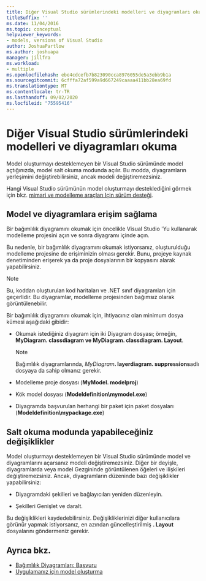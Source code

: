 ```yaml
---
title: Diğer Visual Studio sürümlerindeki modelleri ve diyagramları okuma
titleSuffix: ''
ms.date: 11/04/2016
ms.topic: conceptual
helpviewer_keywords:
- models, versions of Visual Studio
author: JoshuaPartlow
ms.author: joshuapa
manager: jillfra
ms.workload:
- multiple
ms.openlocfilehash: ebe4cdcefb7b823090cca8976055de5a3ebb9b1a
ms.sourcegitcommit: 6cfffa72af599a9d667249caaaa411bb28ea69fd
ms.translationtype: MT
ms.contentlocale: tr-TR
ms.lasthandoff: 09/02/2020
ms.locfileid: "75595416"
---
```

# <a name="read-models-and-diagrams-in-other-visual-studio-editions"></a>Diğer Visual Studio sürümlerindeki modelleri ve diyagramları okuma

Model oluşturmayı desteklemeyen bir Visual Studio sürümünde model açtığınızda, model salt okuma modunda açılır. Bu modda, diyagramların yerleşimini değiştirebilirsiniz, ancak modeli değiştiremezsiniz.

Hangi Visual Studio sürümünün model oluşturmayı desteklediğini görmek için bkz. [mimari ve modelleme araçları Için sürüm desteği](../modeling/what-s-new-for-design-in-visual-studio.md#VersionSupport).

## <a name="obtaining-access-to-a-model-and-diagrams"></a>Model ve diyagramlara erişim sağlama

Bir bağımlılık diyagramını okumak için öncelikle Visual Studio 'Yu kullanarak modelleme projesini açın ve sonra diyagramı içinde açın.

Bu nedenle, bir bağımlılık diyagramını okumak istiyorsanız, oluşturulduğu modelleme projesine de erişiminizin olması gerekir. Bunu, projeye kaynak denetiminden erişerek ya da proje dosyalarının bir kopyasını alarak yapabilirsiniz.

> [!NOTE]
> Bu, koddan oluşturulan kod haritaları ve .NET sınıf diyagramları için geçerlidir. Bu diyagramlar, modelleme projesinden bağımsız olarak görüntülenebilir.

Bir bağımlılık diyagramını okumak için, ihtiyacınız olan minimum dosya kümesi aşağıdaki gibidir:

- Okumak istediğiniz diyagram için iki Diyagram dosyası; örneğin, **MyDiagram. classdiagram ve MyDiagram. classdiagram. Layout**.

    > [!NOTE]
    > Bağımlılık diyagramlarında, _MyDiagram_**. layerdiagram. suppressions**adlı dosyaya da sahip olmanız gerekir.

- Modelleme proje dosyası (**MyModel. modelproj**)

- Kök model dosyası (**Modeldefinition\mymodel.exe**)

- Diyagramda başvurulan herhangi bir paket için paket dosyaları (**Modeldefinition\mypackage.exe**)

## <a name="changes-that-you-can-make-in-read-only-mode"></a>Salt okuma modunda yapabileceğiniz değişiklikler

Model oluşturmayı desteklemeyen bir Visual Studio sürümünde model ve diyagramlarını açarsanız modeli değiştiremezsiniz. Diğer bir deyişle, diyagramlarda veya model Gezgininde görüntülenen öğeleri ve ilişkileri değiştiremezsiniz. Ancak, diyagramların düzeninde bazı değişiklikler yapabilirsiniz:

- Diyagramdaki şekilleri ve bağlayıcıları yeniden düzenleyin.

- Şekilleri Genişlet ve daralt.

Bu değişiklikleri kaydedebilirsiniz. Değişikliklerinizi diğer kullanıcılara görünür yapmak istiyorsanız, en azından güncelleştirilmiş **. Layout** dosyalarını göndermeniz gerekir.

## <a name="see-also"></a>Ayrıca bkz.

- [Bağımlılık Diyagramları: Başvuru](../modeling/layer-diagrams-reference.md)
- [Uygulamanız için model oluşturma](../modeling/create-models-for-your-app.md)

